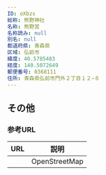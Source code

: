 ```yaml
---
ID: oXbzs
総称: 熊野神社
名称: 熊野宮
名称読み: null
別名: null
都道府県: 青森県
区域: 弘前市
緯度: 40.5785483
経度: 140.5072649
郵便番号: 0368111
住所: 青森県弘前市門外２丁目１２−８
---
```


## その他

### 参考URL

| URL | 説明          |
| --- | ------------- |
|     | OpenStreetMap |
